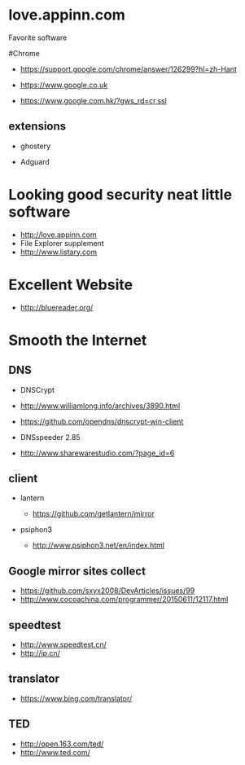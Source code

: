 # love.appinn.com
Favorite software

#Chrome

 * https://support.google.com/chrome/answer/126299?hl=zh-Hant
 
 * https://www.google.co.uk
 
 * https://www.google.com.hk/?gws_rd=cr,ssl
 
  
## extensions

 * ghostery
 
 * Adguard

# Looking good security neat little software
* http://love.appinn.com
* File Explorer supplement
* http://www.listary.com

# Excellent Website
* http://bluereader.org/

# Smooth the Internet

## DNS

* DNSCrypt

 * http://www.williamlong.info/archives/3890.html
 * https://github.com/opendns/dnscrypt-win-client

* DNSspeeder 2.85

 * http://www.sharewarestudio.com/?page_id=6

## client

* lantern

  * https://github.com/getlantern/mirror
* psiphon3

  * http://www.psiphon3.net/en/index.html

## Google mirror sites collect

* https://github.com/sxyx2008/DevArticles/issues/99
* http://www.cocoachina.com/programmer/20150611/12117.html

## speedtest
* http://www.speedtest.cn/
* http://ip.cn/

## translator
 * https://www.bing.com/translator/

## TED
 * http://open.163.com/ted/
 * http://www.ted.com/
